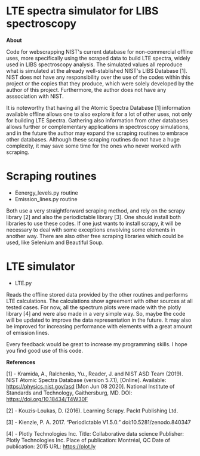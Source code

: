 # LTE spectra simulator for LIBS spectroscopy

**About**

Code for webscrapping NIST's current database for non-commercial offline uses, more specifically using the scraped data to build LTE spectra, widely used in LIBS spectroscopy analysis. The simulated values all reproduce what is simulated at the already well-stablished NIST's LIBS Database [1]. NIST does not have any responsibility over the use of the codes within this project or the copies that they produce, which were solely developed by the author of this project. Furthermore, the author does not have any asssociation with NIST.

It is noteworthy that having all the Atomic Spectra Database [1] information available offline allows one to also explore it for a lot of other uses, not only for building LTE Spectra. Gathering also information from other databases allows further or complementary applications in spectroscopy simulations, and in the future the author may expand the scraping routines to embrace other databases. Although these scraping routines do not have a huge complexity, it may save some time for the ones who never worked with scraping.

# Scraping routines

- Eenergy_levels.py routine
- Emission_lines.py routine

Both use a very straightforward scraping method, and rely on the scrapy library [2] and also the periodictable library [3]. One should install both libraries to use these codes. If one just wants to install scrapy, it will be necessary to deal with some exceptions envolving some elements in another way. There are also other free scraping libraries which could be used, like Selenium and Beautiful Soup.

# LTE simulator

- LTE.py

Reads the offline stored data provided by the other routines and performs LTE calculations. The calculations show agreement with other sources at all tested cases. For now, all the spectrum plots were made with the plotly library [4] and were also made in a very simple way. So, maybe the code will be updated to improve the data representation in the future. It may also be improved for increasing performance with elements with a great amount of emission lines.

Every feedback would be great to increase my programming skills. I hope you find good use of this code.

**References**

[1] - Kramida, A., Ralchenko, Yu., Reader, J. and NIST ASD Team (2019). NIST Atomic Spectra Database (version 5.7.1), [Online]. Available: https://physics.nist.gov/asd [Mon Jun 08 2020]. National Institute of Standards and Technology, Gaithersburg, MD. DOI: https://doi.org/10.18434/T4W30F

[2] - Kouzis-Loukas, D. (2016). Learning Scrapy. Packt Publishing Ltd.

[3] - Kienzle, P. A. 2017. “Periodictable V1.5.0.” doi:10.5281/zenodo.840347

[4] -  Plotly Technologies Inc. Title: Collaborative data science Publisher: Plotly Technologies Inc. Place of publication: Montréal, QC Date of publication: 2015 URL: https://plot.ly

